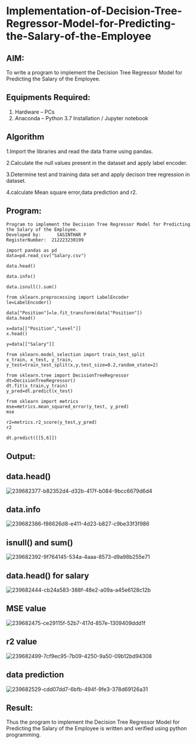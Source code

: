 # Implementation-of-Decision-Tree-Regressor-Model-for-Predicting-the-Salary-of-the-Employee

## AIM:
To write a program to implement the Decision Tree Regressor Model for Predicting the Salary of the Employee.

## Equipments Required:
1. Hardware – PCs
2. Anaconda – Python 3.7 Installation / Jupyter notebook

## Algorithm
1.Import the libraries and read the data frame using pandas.

2.Calculate the null values present in the dataset and apply label encoder.

3.Determine test and training data set and apply decison tree regression in dataset.

4.calculate Mean square error,data prediction and r2.

## Program:
```
Program to implement the Decision Tree Regressor Model for Predicting the Salary of the Employee.
Developed by:      SASINTHAR P
RegisterNumber:  212223230199
```
```
import pandas as pd
data=pd.read_csv("Salary.csv")

data.head()

data.info()

data.isnull().sum()

from sklearn.preprocessing import LabelEncoder
le=LabelEncoder()

data["Position"]=le.fit_transform(data["Position"])
data.head()

x=data[["Position","Level"]]
x.head()

y=data[["Salary"]]

from sklearn.model_selection import train_test_split
x_train, x_test, y_train, y_test=train_test_split(x,y,test_size=0.2,random_state=2)

from sklearn.tree import DecisionTreeRegressor
dt=DecisionTreeRegressor()
dt.fit(x_train,y_train)
y_pred=dt.predict(x_test)

from sklearn import metrics
mse=metrics.mean_squared_error(y_test, y_pred)
mse

r2=metrics.r2_score(y_test,y_pred)
r2

dt.predict([[5,6]])
```
## Output:

## data.head()

![239682377-b82352d4-d32b-417f-b084-9bcc6679d6d4](https://github.com/Adhithya4116/Implementation-of-Decision-Tree-Regressor-Model-for-Predicting-the-Salary-of-the-Employee/assets/118707079/20dfc614-0f34-49f6-8092-dd8f1d04c6cf)

## data.info

![239682386-f86626d8-e411-4d23-b827-c9be33f3f986](https://github.com/Adhithya4116/Implementation-of-Decision-Tree-Regressor-Model-for-Predicting-the-Salary-of-the-Employee/assets/118707079/bcc867d7-0574-47de-b2e7-1bf3bb6c1b2b)

## isnull() and sum()

![239682392-9f764145-534a-4aaa-8573-d9a98b255e71](https://github.com/Adhithya4116/Implementation-of-Decision-Tree-Regressor-Model-for-Predicting-the-Salary-of-the-Employee/assets/118707079/75784c78-49cc-40c3-8587-858f4949af22)

## data.head() for salary

![239682444-cb24a583-388f-48e2-a09a-a45e6128c12b](https://github.com/Adhithya4116/Implementation-of-Decision-Tree-Regressor-Model-for-Predicting-the-Salary-of-the-Employee/assets/118707079/583cff06-07e2-4209-ac1b-6e92d5397182)

## MSE value

![239682475-ce29115f-52b7-417d-857e-1309409ddd1f](https://github.com/Adhithya4116/Implementation-of-Decision-Tree-Regressor-Model-for-Predicting-the-Salary-of-the-Employee/assets/118707079/f7dcfaa3-c100-4928-8df2-050685090eb2)

## r2 value

![239682499-7cf9ec95-7b09-4250-9a50-09b12bd94308](https://github.com/Adhithya4116/Implementation-of-Decision-Tree-Regressor-Model-for-Predicting-the-Salary-of-the-Employee/assets/118707079/98ee00a5-28ab-4543-9d86-8462f95e2b39)

## data prediction

![239682529-cdd07dd7-6bfb-494f-9fe3-378d69126a31](https://github.com/Adhithya4116/Implementation-of-Decision-Tree-Regressor-Model-for-Predicting-the-Salary-of-the-Employee/assets/118707079/59be66e9-0774-435a-ad18-743f817fd961)


## Result:
Thus the program to implement the Decision Tree Regressor Model for Predicting the Salary of the Employee is written and verified using python programming.

